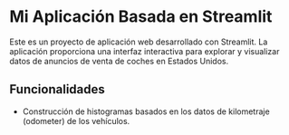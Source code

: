 # Mi Aplicación Basada en Streamlit

Este es un proyecto de aplicación web desarrollado con Streamlit. La aplicación proporciona una interfaz interactiva para explorar y visualizar datos de anuncios de venta de coches en Estados Unidos.

## Funcionalidades

- Construcción de histogramas basados en los datos de kilometraje (odometer) de los vehículos.